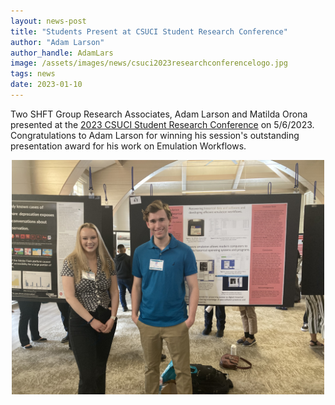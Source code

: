 ```yaml
---
layout: news-post
title: "Students Present at CSUCI Student Research Conference"
author: "Adam Larson"
author_handle: AdamLars
image: /assets/images/news/csuci2023researchconferencelogo.jpg
tags: news
date: 2023-01-10
---
```


Two SHFT Group Research Associates, Adam Larson and Matilda Orona presented at the [2023 CSUCI Student Research Conference] on 5/6/2023. Congratulations to Adam Larson for winning his session's outstanding presentation award for his work on Emulation Workflows.

<div style="text-align: center">
<img src="/assets/images/news/CSUCIResearchConference2023.jpg" alt="Adam Larson and Matilda Orona Presenting" style="height: 375px; width:500px;"/>

[2023 CSUCI Student Research Conference]: http://src.cikeys.com/2023/